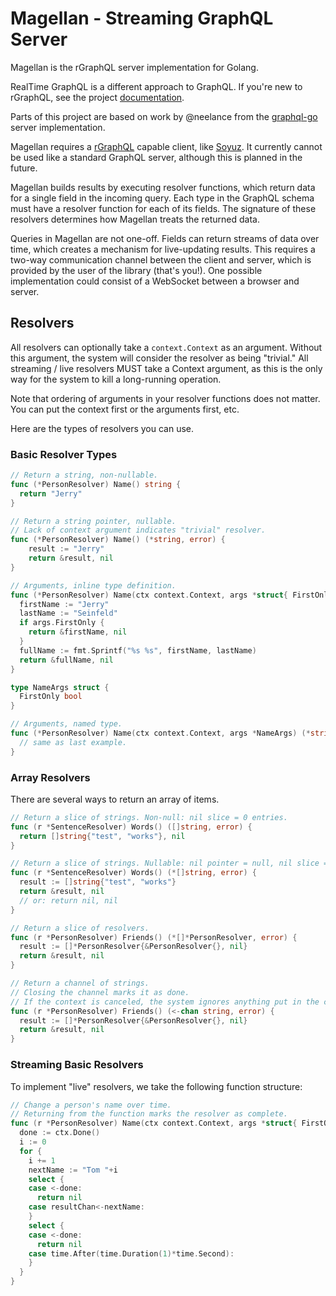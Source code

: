 # Magellan - Streaming GraphQL Server

Magellan is the rGraphQL server implementation for Golang.

RealTime GraphQL is a different approach to GraphQL. If you're new to rGraphQL, see the project [documentation](https://github.com/rgraphql/rgraphql).

Parts of this project are based on work by @neelance from the [graphql-go](https://github.com/neelance/graphql-go) server implementation.

Magellan requires a [rGraphQL](https://github.com/rgraphql/rgraphql) capable client, like [Soyuz](https://github.com/rgraphql/soyuz). It currently cannot be used like a standard GraphQL server, although this is planned in the future.

Magellan builds results by executing resolver functions, which return data for a single field in the incoming query. Each type in the GraphQL schema must have a resolver function for each of its fields. The signature of these resolvers determines how Magellan treats the returned data.

Queries in Magellan are not one-off. Fields can return streams of data over time, which creates a mechanism for live-updating results. This requires a two-way communication channel between the client and server, which is provided by the user of the library (that's you!). One possible implementation could consist of a WebSocket between a browser and server.

## Resolvers

All resolvers can optionally take a `context.Context` as an argument. Without this argument, the system will consider the resolver as being "trivial." All streaming / live resolvers MUST take a Context argument, as this is the only way for the system to kill a long-running operation.

Note that ordering of arguments in your resolver functions does not matter. You can put the context first or the arguments first, etc.

Here are the types of resolvers you can use.

### Basic Resolver Types

```go
// Return a string, non-nullable.
func (*PersonResolver) Name() string {
  return "Jerry"
}

// Return a string pointer, nullable.
// Lack of context argument indicates "trivial" resolver.
func (*PersonResolver) Name() (*string, error) {
	result := "Jerry"
	return &result, nil
}

// Arguments, inline type definition.
func (*PersonResolver) Name(ctx context.Context, args *struct{ FirstOnly bool }) (*string, error) {
  firstName := "Jerry"
  lastName := "Seinfeld"
  if args.FirstOnly {
    return &firstName, nil
  }
  fullName := fmt.Sprintf("%s %s", firstName, lastName)
  return &fullName, nil
}

type NameArgs struct {
  FirstOnly bool
}

// Arguments, named type.
func (*PersonResolver) Name(ctx context.Context, args *NameArgs) (*string, error) {
  // same as last example.
}
```

### Array Resolvers

There are several ways to return an array of items.

```go
// Return a slice of strings. Non-null: nil slice = 0 entries.
func (r *SentenceResolver) Words() ([]string, error) {
  return []string{"test", "works"}, nil
}

// Return a slice of strings. Nullable: nil pointer = null, nil slice = []
func (r *SentenceResolver) Words() (*[]string, error) {
  result := []string{"test", "works"}
  return &result, nil
  // or: return nil, nil
}

// Return a slice of resolvers.
func (r *PersonResolver) Friends() (*[]*PersonResolver, error) {
  result := []*PersonResolver{&PersonResolver{}, nil}
  return &result, nil
}

// Return a channel of strings.
// Closing the channel marks it as done.
// If the context is canceled, the system ignores anything put in the chan.
func (r *PersonResolver) Friends() (<-chan string, error) {
  result := []*PersonResolver{&PersonResolver{}, nil}
  return &result, nil
}
```

### Streaming Basic Resolvers

To implement "live" resolvers, we take the following function structure:

```go
// Change a person's name over time.
// Returning from the function marks the resolver as complete.
func (r *PersonResolver) Name(ctx context.Context, args *struct{ FirstOnly bool }, resultChan chan<- string) error {
  done := ctx.Done()
  i := 0
  for {
    i += 1
    nextName := "Tom "+i
    select {
    case <-done:
      return nil
    case resultChan<-nextName:
    }
    select {
    case <-done:
      return nil
    case time.After(time.Duration(1)*time.Second):
    }
  }
}
```
